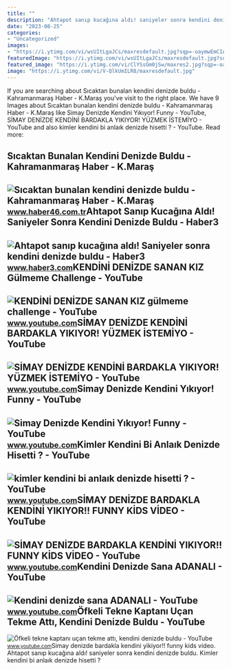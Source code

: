 ```yaml
---
title: ""
description: "Ahtapot sanıp kucağına aldı! saniyeler sonra kendini denizde buldu"
date: "2023-08-25"
categories:
- "Uncategorized"
images:
- "https://i.ytimg.com/vi/wsUItLgaJCs/maxresdefault.jpg?sqp=-oaymwEmCIAKENAF8quKqQMa8AEB-AH-CYAC0AWKAgwIABABGGUgZShlMA8=&amp;rs=AOn4CLBo7uYMfpYtAJZMs_IJyw4gezteHQ"
featuredImage: "https://i.ytimg.com/vi/wsUItLgaJCs/maxresdefault.jpg?sqp=-oaymwEmCIAKENAF8quKqQMa8AEB-AH-CYAC0AWKAgwIABABGGUgZShlMA8=&amp;rs=AOn4CLBo7uYMfpYtAJZMs_IJyw4gezteHQ"
featured_image: "https://i.ytimg.com/vi/ClYSsGm0jSw/maxres2.jpg?sqp=-oaymwEoCIAKENAF8quKqQMcGADwAQH4AZQDgALQBYoCDAgAEAEYEyBSKH8wDw==&amp;rs=AOn4CLBGzwLp68x-Q1Jpg-RIddzU4X0mFQ"
image: "https://i.ytimg.com/vi/V-QlkUmILR8/maxresdefault.jpg"
---
```


If you are searching about Sıcaktan bunalan kendini denizde buldu - Kahramanmaraş Haber - K.Maraş you've visit to the right place. We have 9 Images about Sıcaktan bunalan kendini denizde buldu - Kahramanmaraş Haber - K.Maraş like Simay Denizde Kendini Yıkıyor! Funny - YouTube, SİMAY DENİZDE KENDİNİ BARDAKLA YIKIYOR! YÜZMEK İSTEMİYO - YouTube and also kimler kendini bi anlaık denizde hisetti ? - YouTube. Read more:

Sıcaktan Bunalan Kendini Denizde Buldu - Kahramanmaraş Haber - K.Maraş
----------------------------------------------------------------------

 ![Sıcaktan bunalan kendini denizde buldu - Kahramanmaraş Haber - K.Maraş](https://haber46comtr.teimg.com/crop/1280x720/haber46-com-tr/images/haberler/2018/07/sicaktan_bunalan_kendini_denizde_buldu_h345843_cdb8f.jpg) <small>www.haber46.com.tr</small>Ahtapot Sanıp Kucağına Aldı! Saniyeler Sonra Kendini Denizde Buldu - Haber3
---------------------------------------------------------------------------

 ![Ahtapot sanıp kucağına aldı! Saniyeler sonra kendini denizde buldu - Haber3](https://i.haber3.com/2/850/744/storage/files/images/2022/10/28/2563523-WBg9.jpg) <small>www.haber3.com</small>KENDİNİ DENİZDE SANAN KIZ Gülmeme Challenge - YouTube
-----------------------------------------------------

 ![KENDİNİ DENİZDE SANAN KIZ gülmeme challenge - YouTube](https://i.ytimg.com/vi/uYFOgtykdQQ/maxresdefault.jpg?sqp=-oaymwEmCIAKENAF8quKqQMa8AEB-AH-CYACiAWKAgwIABABGEAgSyhyMA8=&rs=AOn4CLDz56CydI6fFDj6z7QRtlW8JzYwhg) <small>www.youtube.com</small>SİMAY DENİZDE KENDİNİ BARDAKLA YIKIYOR! YÜZMEK İSTEMİYO - YouTube
-----------------------------------------------------------------

 ![SİMAY DENİZDE KENDİNİ BARDAKLA YIKIYOR! YÜZMEK İSTEMİYO - YouTube](https://i.ytimg.com/vi/V-QlkUmILR8/maxresdefault.jpg) <small>www.youtube.com</small>Simay Denizde Kendini Yıkıyor! Funny - YouTube
----------------------------------------------

 ![Simay Denizde Kendini Yıkıyor! Funny - YouTube](https://i.ytimg.com/vi/wsUItLgaJCs/maxresdefault.jpg?sqp=-oaymwEmCIAKENAF8quKqQMa8AEB-AH-CYAC0AWKAgwIABABGGUgZShlMA8=&rs=AOn4CLBo7uYMfpYtAJZMs_IJyw4gezteHQ) <small>www.youtube.com</small>Kimler Kendini Bi Anlaık Denizde Hisetti ? - YouTube
----------------------------------------------------

 ![kimler kendini bi anlaık denizde hisetti ? - YouTube](https://i.ytimg.com/vi/ClYSsGm0jSw/maxres2.jpg?sqp=-oaymwEoCIAKENAF8quKqQMcGADwAQH4AZQDgALQBYoCDAgAEAEYEyBSKH8wDw==&rs=AOn4CLBGzwLp68x-Q1Jpg-RIddzU4X0mFQ) <small>www.youtube.com</small>SİMAY DENİZDE BARDAKLA KENDİNİ YIKIYOR!! FUNNY KİDS VİDEO - YouTube
-------------------------------------------------------------------

 ![SİMAY DENİZDE BARDAKLA KENDİNİ YIKIYOR!! FUNNY KİDS VİDEO - YouTube](https://i.ytimg.com/vi/GTANbpWpf0A/maxresdefault.jpg?sqp=-oaymwEmCIAKENAF8quKqQMa8AEB-AH-DoACuAiKAgwIABABGGUgWShWMA8=&rs=AOn4CLAV6PZGr0xQVpwstCrCcaRf6dA8Ow) <small>www.youtube.com</small>Kendini Denizde Sana ADANALI - YouTube
--------------------------------------

 ![Kendini denizde sana ADANALI - YouTube](https://i.ytimg.com/vi/zJKcD70q1Mc/hq2.jpg?sqp=-oaymwEoCOADEOgC8quKqQMcGADwAQH4AYYCgALgA4oCDAgAEAEYVyBlKEowDw==&rs=AOn4CLCNn21rvVVntZ4lLUuGpEbU_IJxfA) <small>www.youtube.com</small>Öfkeli Tekne Kaptanı Uçan Tekme Attı, Kendini Denizde Buldu - YouTube
---------------------------------------------------------------------

 ![Öfkeli tekne kaptanı uçan tekme attı, kendini denizde buldu - YouTube](https://i.ytimg.com/vi/zTHLWdLASMk/maxresdefault.jpg) <small>www.youtube.com</small>Si̇may deni̇zde bardakla kendi̇ni̇ yikiyor!! funny ki̇ds vi̇deo. Ahtapot sanıp kucağına aldı! saniyeler sonra kendini denizde buldu. Kimler kendini bi anlaık denizde hisetti ?
